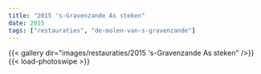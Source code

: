 ```yaml
---
title: "2015 's-Gravenzande As steken"
date: 2015
tags: ["restauraties", "de-molen-van-s-gravenzande"]
---
```


{{< gallery dir="images/restauraties/2015 's-Gravenzande As steken" />}}
{{< load-photoswipe >}}